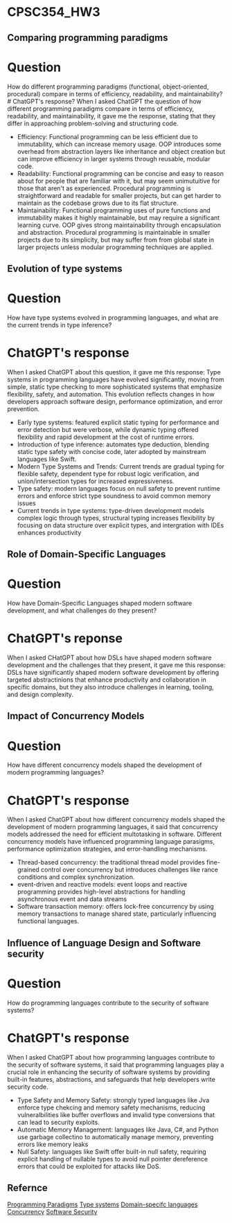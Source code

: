 # CPSC354_HW3

## Comparing programming paradigms
# Question
How do different programming paradigms (functional, object-oriented, procedural) compare in terms of efficiency, readability, and maintainability?# ChatGPT's response?
When I asked ChatGPT the question of how different programming paradigms compare in terms of efficiency, readability, and maintainability, it gave me the response, stating that they differ in approaching problem-solving and structuring code. 
- Efficiency: Functional programming can be less efficient due to immutability, which can increase memory usage. OOP introduces some overhead from abstraction layers like inheritance and object creation but can improve efficiency in larger systems through reusable, modular code.
- Readability: Functional programming can be concise and easy to reason about for people that are familiar with it, but may seem unimutuitive for those that aren't as experienced. Procedural programming is straightforward and readable for smaller projects, but can get harder to maintain as the codebase grows due to its flat structure.
- Maintainability: Functional programming uses of pure functions and immutability makes it highly maintainable, but may require a significant learning curve. OOP gives strong maintainability through encapsulation and abstraction. Procedural programming is maintainable in smaller projects due to its simplicity, but may suffer from from global state in larger projects unless modular programming techniques are applied.

## Evolution of type systems
# Question
How have type systems evolved in programming languages, and what are the current trends in type inference?
# ChatGPT's response
When I asked ChatGPT about this question, it gave me this response: Type systems in programming languages have evolved significantly, moving from simple, static type checking to more sophisticated systems that emphasize flexibility, safety, and automation. This evolution reflects changes in how developers approach software design, performance optimization, and error prevention.
- Early type systems: featured explicit static typing for performance and error detection but were verbose, while dynamic typing offered flexibility and rapid development at the cost of runtime errors.
- Introduction of type inference: automates type deduction, blending static type safety with concise code, later adopted by mainstream languages like Swift.
- Modern Type Systems and Trends: Current trends are gradual typing for flexible safety, dependent type for robust logic verification, and union/intersection types for increased expressiveness.
- Type safety: modern languages focus on null safety to prevent runtime errors and enforce strict type soundness to avoid common memory issues
- Current trends in type systems: type-driven development models complex logic through types, structural typing increases flexibility by focusing on data structure over explicit types, and intergration with IDEs enhances productivity

## Role of Domain-Specific Languages
# Question
How have Domain-Specific Languages shaped modern software development, and what challenges do they present?
# ChatGPT's reponse
When I asked CHatGPT about how DSLs have shaped modern software development and the challenges that they present, it gave me this response: DSLs have significantly shaped modern software development by offering targeted abstractinions that enhance productivity and collaboration in specific domains, but they also introduce challenges in learning, tooling, and design complexity.

## Impact of Concurrency Models
# Question
How have different concurrency models shaped the development of modern programming languages?
# ChatGPT's response
When I asked ChatGPT about how different concurrency models shaped the development of modern programming languages, it said that concurrency models addressed the need for efficient multotasking in software. Different concurrency models have influenced programming language parasigms, performance optimization strategies, and error-handling mechanisms.
- Thread-based concurrency: the traditional thread model provides fine-grained control over concurrency but introduces challenges like rance conditions and complex synchronization.
- event-driven and reactive models: event loops and reactive programming provides high-level abstractions for handling asynchronous event and data streams
- Software transaction memory: offers lock-free concurrency by using memory transactions to manage shared state, particularly influencing functional languages.

## Influence of Language Design and Software security
# Question
How do programming languages contribute to the security of software systems?
# ChatGPT's response
When I asked ChatGPT about how programming languages contribute to the security of software systems, it said that programming languages play a crucial role in enhancing the security of software systems by providing built-in features, abstractions, and safeguards that help developers write security code. 
- Type Safety and Memory Safety: strongly typed languages like Jva enforce type chekcing and memory safety mechanisms, reducing vulneralbilities like buffer overflows and invalid type conversions that can lead to security exploits.
- Automatic Memory Management: languages like Java, C#, and Python use garbage collectino to automatically manage memory, preventing errors like memory leaks
- Null Safety: languages like Swift offer built-in null safety, requiring explicit handling of nullable types to avoid null pointer dereference errors that could be exploited for attacks like DoS.

## Refernce
[Programming Paradigms](https://mattburgess.medium.com/programming-paradigms-procedural-object-oriented-and-functional-programming-23a587c6a537)
[Type systems](https://adabeat.com/fp/introduction-to-type-systems/)
[Domain-specifc languages](https://mentormate.com/blog/designing-and-building-domain-specific-languages/#:~:text=Domain%2Dspecific%20languages%20are%20powerful,needs%2C%20can%20be%20highly%20effective.)
[Concurrency](https://www.sciencedirect.com/science/article/pii/S2352220815000784)
[Software Security](http://www.pl-enthusiast.net/2018/08/13/security-programming-languages-issue/)





